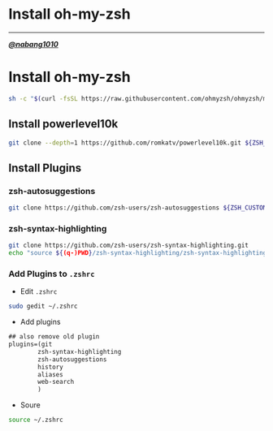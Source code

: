 # Install oh-my-zsh

---

[***@nabang1010***](https://github.com/nabang1010)

# Install oh-my-zsh

```bash
sh -c "$(curl -fsSL https://raw.githubusercontent.com/ohmyzsh/ohmyzsh/master/tools/install.sh)"
```

## Install powerlevel10k

```bash
git clone --depth=1 https://github.com/romkatv/powerlevel10k.git ${ZSH_CUSTOM:-$HOME/.oh-my-zsh/custom}/themes/powerlevel10k
```

## Install Plugins

### zsh-autosuggestions

```bash
git clone https://github.com/zsh-users/zsh-autosuggestions ${ZSH_CUSTOM:-~/.oh-my-zsh/custom}/plugins/zsh-autosuggestions
```

### zsh-syntax-highlighting

```bash
git clone https://github.com/zsh-users/zsh-syntax-highlighting.git
echo "source ${(q-)PWD}/zsh-syntax-highlighting/zsh-syntax-highlighting.zsh" >> ${ZDOTDIR:-$HOME}/.zshrc
```

### Add Plugins to `.zshrc`

- Edit `.zshrc`

```bash
sudo gedit ~/.zshrc
```

- Add plugins

```txt
## also remove old plugin 
plugins=(git 
        zsh-syntax-highlighting 
        zsh-autosuggestions 
        history 
        aliases 
        web-search
        )
```

- Soure

```bash
source ~/.zshrc
```
